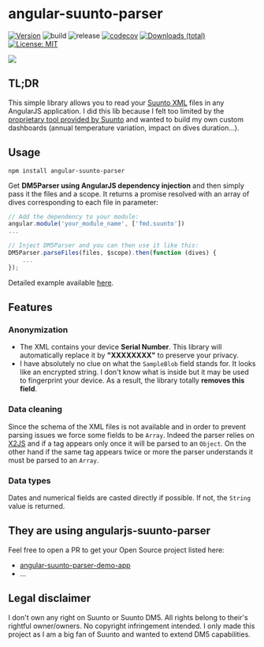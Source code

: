 # angular-suunto-parser

[![Version](https://img.shields.io/npm/v/angular-suunto-parser)](https://www.npmjs.com/package/angular-suunto-parser)
![build](https://github.com/FrequentlyMissedDeadlines/angular-suunto-parser/workflows/build/badge.svg)
![release](https://github.com/FrequentlyMissedDeadlines/angular-suunto-parser/workflows/release/badge.svg)
[![codecov](https://codecov.io/gh/FrequentlyMissedDeadlines/angular-suunto-parser/branch/main/graph/badge.svg?token=6FSKL84WQ8)](https://codecov.io/github/FrequentlyMissedDeadlines/angular-suunto-parser?branch=master)
[![Downloads (total)](https://img.shields.io/npm/dt/angular-suunto-parser)](https://www.npmjs.com/package/angular-suunto-parser)
[![License: MIT](https://img.shields.io/badge/License-MIT-yellow.svg)](https://opensource.org/licenses/MIT)

[![](https://nodei.co/npm/angular-suunto-parser.png?downloads=true&stars=true)](https://www.npmjs.com/package/angular-suunto-parser)

## TL;DR
This simple library allows you to read your [Suunto XML](https://www.suunto.com/en-us/Support/faq-articles/dm5/how-do-i-import--export-dive-logs-to-dm5/) files in any AngularJS application. I did this lib because I felt too limited by the [proprietary tool provided by Suunto](https://www.suunto.com/en-us/Support/software-support/dm5/) and wanted to build my own custom dashboards (annual temperature variation, impact on dives duration...).

## Usage

```
npm install angular-suunto-parser
```

Get **DM5Parser using AngularJS dependency injection** and then simply pass it the files and a scope. It returns a promise resolved with an array of dives corresponding to each file in parameter:
```javascript
// Add the dependency to your module:
angular.module('your_module_name', ['fmd.suunto'])
...

// Inject DM5Parser and you can then use it like this:
DM5Parser.parseFiles(files, $scope).then(function (dives) {
    ...
});
```

Detailed example available [here](https://github.com/FrequentlyMissedDeadlines/angular-suunto-parser-demo-app).

## Features
### Anonymization
* The XML contains your device __Serial Number__. This library will automatically replace it by __"XXXXXXXX"__ to preserve your privacy.
* I have absolutely no clue on what the ```SampleBlob``` field stands for. It looks like an encrypted string. I don't know what is inside but it may be used to fingerprint your device. As a result, the library totally __removes this field__.

### Data cleaning
Since the schema of the XML files is not available and in order to prevent parsing issues we force some fields to be ```Array```. Indeed the parser relies on [X2JS](https://github.com/x2js/x2js) and if a tag appears only once it will be parsed to an ```Object```. On the other hand if the same tag appears twice or more the parser understands it must be parsed to an ```Array```.

### Data types
Dates and numerical fields are casted directly if possible. If not, the ```String``` value is returned.

## They are using angularjs-suunto-parser
Feel free to open a PR to get your Open Source project listed here:
* [angular-suunto-parser-demo-app](https://github.com/FrequentlyMissedDeadlines/angular-suunto-parser-demo-app)
* ...

## Legal disclaimer
I don't own any right on Suunto or Suunto DM5. All rights belong to their's rightful owner/owners. No copyright infringement intended. I only made this project as I am a big fan of Suunto and wanted to extend DM5 capabilities.
